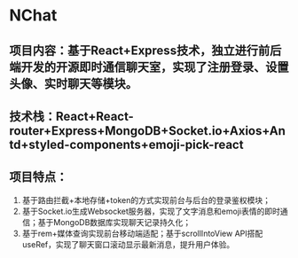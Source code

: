 # NChat
## 项目内容：基于React+Express技术，独立进行前后端开发的开源即时通信聊天室，实现了注册登录、设置头像、实时聊天等模块。
## 技术栈：React+React-router+Express+MongoDB+Socket.io+Axios+Antd+styled-components+emoji-pick-react
## 项目特点：
1. 基于路由拦截+本地存储+token的方式实现前台与后台的登录鉴权模块；
2. 基于Socket.io生成Websocket服务器，实现了文字消息和emoji表情的即时通信；基于MongoDB数据库实现聊天记录持久化；
3. 基于rem+媒体查询实现前台移动端适配；基于scrollIntoView API搭配useRef，实现了聊天窗口滚动显示最新消息，提升用户体验。
